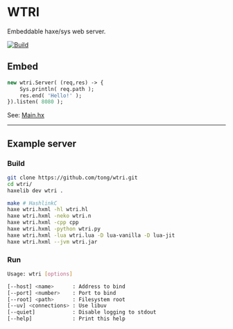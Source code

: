WTRI
====
Embeddable haxe/sys web server.

[![Build](https://github.com/tong/wtri/actions/workflows/build.yml/badge.svg)](https://github.com/tong/wtri/actions/workflows/build.yml)

## Embed
```hx
new wtri.Server( (req,res) -> {
    Sys.println( req.path );
    res.end( 'Hello!' );
}).listen( 8080 );
```
See: [Main.hx](https://github.com/tong/wtri/blob/master/src/Main.hx)

---

## Example server

### Build
```sh
git clone https://github.com/tong/wtri.git
cd wtri/
haxelib dev wtri .

make # HashlinkC
haxe wtri.hxml -hl wtri.hl
haxe wtri.hxml -neko wtri.n
haxe wtri.hxml -cpp cpp
haxe wtri.hxml -python wtri.py
haxe wtri.hxml -lua wtri.lua -D lua-vanilla -D lua-jit
haxe wtri.hxml --jvm wtri.jar
```

### Run
```sh
Usage: wtri [options]

[--host] <name>      : Address to bind
[--port] <number>    : Port to bind
[--root] <path>      : Filesystem root
[--uv] <connections> : Use libuv
[--quiet]            : Disable logging to stdout
[--help]             : Print this help
```

